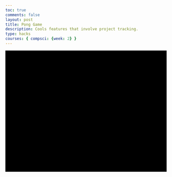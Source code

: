 ```yaml
---
toc: true
comments: false
layout: post
title: Pong Game
description: Cools features that involve project tracking.
type: hacks
courses: { compsci: {week: 2} }
---
```

<!DOCTYPE html>
<html>
<head>
  <title>Two-Player Pong Game</title>
  <style>
    canvas {
      display: block;
      margin: auto;
      background-color: black;
    }
  </style>
</head>
<body>
  <canvas id="pongCanvas" width="800" height="600"></canvas>

  <script>
    const canvas = document.getElementById("pongCanvas");
    const ctx = canvas.getContext("2d");

    // Ball properties
    let ballX = canvas.width / 2;
    let ballY = canvas.height / 2;
    let ballSpeedX = 5;
    let ballSpeedY = 5;
    const ballSize = 10;

    // Paddle properties
    const paddleWidth = 10;
    const paddleHeight = 100;
    let leftPaddleY = (canvas.height - paddleHeight) / 2;
    let rightPaddleY = (canvas.height - paddleHeight) / 2;

    function draw() {
      // Clear the canvas
      ctx.clearRect(0, 0, canvas.width, canvas.height);

      // Draw the ball
      ctx.beginPath();
      ctx.arc(ballX, ballY, ballSize, 0, Math.PI * 2);
      ctx.fillStyle = "white";
      ctx.fill();
      ctx.closePath();

      // Draw left paddle
      ctx.fillStyle = "white";
      ctx.fillRect(0, leftPaddleY, paddleWidth, paddleHeight);

      // Draw right paddle
      ctx.fillRect(canvas.width - paddleWidth, rightPaddleY, paddleWidth, paddleHeight);

      // Update ball position
      ballX += ballSpeedX;
      ballY += ballSpeedY;

      // Ball collision with top and bottom walls
      if (ballY < ballSize || ballY > canvas.height - ballSize) {
        ballSpeedY = -ballSpeedY;
      }

      // Ball collision with paddles
      if (
        (ballX - ballSize < paddleWidth && ballY > leftPaddleY && ballY < leftPaddleY + paddleHeight) ||
        (ballX + ballSize > canvas.width - paddleWidth && ballY > rightPaddleY && ballY < rightPaddleY + paddleHeight)
      ) {
        ballSpeedX = -ballSpeedX;
      }

      requestAnimationFrame(draw);
    }

    function onKeydown(event) {
      const key = event.key.toLowerCase();
      if (key === "w" && leftPaddleY > 0) {
        leftPaddleY -= 20;
      } else if (key === "s" && leftPaddleY < canvas.height - paddleHeight) {
        leftPaddleY += 20;
      } else if (key === "arrowup" && rightPaddleY > 0) {
        rightPaddleY -= 20;
      } else if (key === "arrowdown" && rightPaddleY < canvas.height - paddleHeight) {
        rightPaddleY += 20;
      }
    }

    document.addEventListener("keydown", onKeydown);

    draw();
  </script>
</body>
</html>
